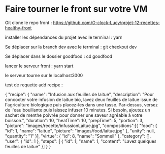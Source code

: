 # Faire tourner le front sur votre VM

Git clone le repo front : https://github.com/O-clock-Lucy/projet-12-recettes-healthy-front

installer les dépendances du projet avec le terminal : yarn

Se déplacer sur la branch dev avec le terminal : git checkout dev

Se déplacer dans le dossier goodfood : cd goodfood

lancer le serveur front : yarn start

le serveur tourne sur le localhost3000



test de requette add recipe :

{
      "recipe": {
        "name": "Infusion aux feuilles de laitue",
        "description": "Pour concocter votre infusion de laitue bio, lavez deux feuilles de laitue issue de l'agriculture biologique puis placez-les dans une tasse. Par-dessus, versez de l'eau bouillante puis laissez infuser 10 minutes. Si besoin, ajoutez un sachet de menthe poivrée pour donner une saveur agréable à votre boisson.",
        "duration": 10,
        "heatTime": 10,
        "prepTime": 5,
        "portion": 3,
        "picture": "images\/recette\/infussionLaitue.jpg",
				"compositions":[{
            "food": {
              "id": 1,
              "name": "laitue",
              "picture": "images\/food\/laitue.jpg"
            },
            "unity": null,
            "quantity": "1"
          }],
				 "virtue": {
          "id": 8,
          "name": "Sommeil"
        },
				"category": [],
        "user": {
          "id": 1
        },
        "steps": [    {
            "id": 1,
            "name": 1,
            "content": "Lavez quelques feuilles de laitue"
          }]
			}
}